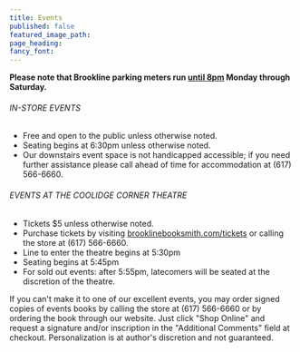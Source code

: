 ```yaml
---
title: Events
published: false
featured_image_path:
page_heading:
fancy_font:
---
```

**Please note that Brookline parking meters run <u>until 8pm</u> Monday through Saturday.**

###### IN-STORE EVENTS

*   Free and open to the public unless otherwise noted.
*   Seating begins at 6:30pm unless otherwise noted.
*   Our downstairs event space is not handicapped accessible; if you need further assistance please call ahead of time for accommodation at (617) 566-6660.

###### EVENTS AT THE COOLIDGE CORNER THEATRE

*   Tickets $5 unless otherwise noted.
*   Purchase tickets by visiting [brooklinebooksmith.com/tickets](http://www.brooklinebooksmith-shop.com/ticketedevents) or calling the store at (617) 566-6660.
*   Line to enter the theatre begins at 5:30pm
*   Seating begins at 5:45pm
*   For sold out events: after 5:55pm, latecomers will be seated at the discretion of the theatre.

If you can't make it to one of our excellent events, you may order signed copies of events books by calling the store at (617) 566-6660 or by ordering the book through our website. Just click "Shop Online" and request a signature and/or inscription in the "Additional Comments" field at checkout. Personalization is at author's discretion and not guaranteed.